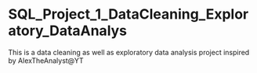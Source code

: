 # SQL_Project_1_DataCleaning_Exploratory_DataAnalys
This is a data cleaning as well as exploratory data analysis project inspired by AlexTheAnalyst@YT
